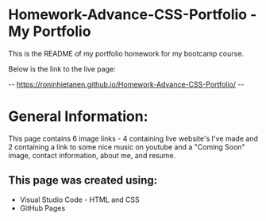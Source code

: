 # Homework-Advance-CSS-Portfolio - My Portfolio
This is the README of my portfolio homework for my bootcamp course.

Below is the link to the live page:

-- https://roninhietanen.github.io/Homework-Advance-CSS-Portfolio/ --

# General Information:

This page contains 6 image links - 4 containing live website's I've made and 2 containing a link to some nice music on youtube and a "Coming Soon" image, contact information, about me, and resume.

## This page was created using:
- Visual Studio Code - HTML and CSS
- GitHub Pages


